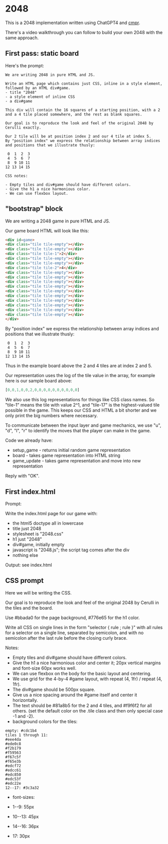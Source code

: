 # 2048

This is a 2048 implementation written using ChatGPT4 and [cmpr](https://github.com/inimino/cmpr).

There's a video walkthrough you can follow to build your own 2048 with the same approach.

## First pass: static board

Here's the prompt:

```
We are writing 2048 in pure HTML and JS.

Write an HTML page which contains just CSS, inline in a style element, followed by an HTML div#game.
- title "2048"
- a style element of inline CSS
- a div#game

This div will contain the 16 squares of a starting position, with a 2 and a 4 tile placed somewhere, and the rest as blank squares.

Our goal is to reproduce the look and feel of the original 2048 by Cerulli exactly.

Our 2 tile will be at position index 2 and our 4 tile at index 5.
By "position index" we express the relationship between array indices and positions that we illustrate thusly:

 0  1  2  3
 4  5  6  7
 8  9 10 11
12 13 14 15

CSS notes:

- Empty tiles and div#game should have different colors.
- Give the h1 a nice harmonious color.
- We can use flexbox layout.
```

## "bootstrap" block

We are writing a 2048 game in pure HTML and JS.

Our game board HTML will look like this:

```html
<div id=game>
<div class="tile tile-empty"></div>
<div class="tile tile-empty"></div>
<div class="tile tile-1">2</div>
<div class="tile tile-empty"></div>
<div class="tile tile-empty"></div>
<div class="tile tile-2">4</div>
<div class="tile tile-empty"></div>
<div class="tile tile-empty"></div>
<div class="tile tile-empty"></div>
<div class="tile tile-empty"></div>
<div class="tile tile-empty"></div>
<div class="tile tile-empty"></div>
<div class="tile tile-empty"></div>
<div class="tile tile-empty"></div>
<div class="tile tile-empty"></div>
<div class="tile tile-empty"></div>
</div>
```

By "position index" we express the relationship between array indices and positions that we illustrate thusly:

```
 0  1  2  3
 4  5  6  7
 8  9 10 11
12 13 14 15
```

Thus in the example board above the 2 and 4 tiles are at index 2 and 5.

Our representation uses the log of the tile value in the array, for example here is our sample board above:

```js
[0,0,1,0,0,2,0,0,0,0,0,0,0,0,0,0]
```

We also use this log representations for things like CSS class names.
So "tile-1" means the tile with value 2^1, and "tile-17" is the highest-valued tile possible in the game.
This keeps our CSS and HTML a bit shorter and we only print the big numbers where necessary.

To communicate between the input layer and game mechanics, we use "u", "d", "l", "r" to identify the moves that the player can make in the game.

Code we already have:

- setup_game - returns initial random game representation
- board - takes game representation into HTML string
- game_update - takes game representation and move into new representation

Reply with "OK".

## First index.html

Prompt:

Write the index.html page for our game with:

- the html5 doctype all in lowercase
- title just 2048
- stylesheet is "2048.css"
- h1 just "2048"
- div#game, initially empty
- javascript is "2048.js"; the script tag comes after the div
- nothing else

Output: see index.html

## CSS prompt

Here we will be writing the CSS.

Our goal is to reproduce the look and feel of the original 2048 by Cerulli in the tiles and the board.

Use #bbada0 for the page background, #776e65 for the h1 color.

Write all CSS on single lines in the form "selector { rule ; rule }" with all rules for a selector on a single line, separated by semicolon, and with no semicolon after the last rule before the closing curly brace.

Notes:

- Empty tiles and div#game should have different colors.
- Give the h1 a nice harmonious color and center it; 20px vertical margins and font-size 60px works well.
- We can use flexbox on the body for the basic layout and centering.
- We use grid for the 4-by-4 #game layout, with repeat (4, 1fr) / repeat (4, 1fr).
- The div#game should be 500px square.
- Give us a nice spacing around the #game itself and center it horizontally.
- The text should be #81a8b5 for the 2 and 4 tiles, and #f9f6f2 for all others. (set the default color on the .tile class and then only special case -1 and -2).
- background colors for the tiles:

```
empty: #cdc1b4
tiles 1 through 11:
#eee4da
#ede0c8
#f2b179
#f59563
#f67c5f
#f65e3b
#edcf72
#edcc61
#edc850
#edc53f
#edc22e
12--17: #3c3a32
```

- font-sizes:

- 1--9: 55px
- 10--13: 45px
- 14--16: 36px
- 17: 30px
